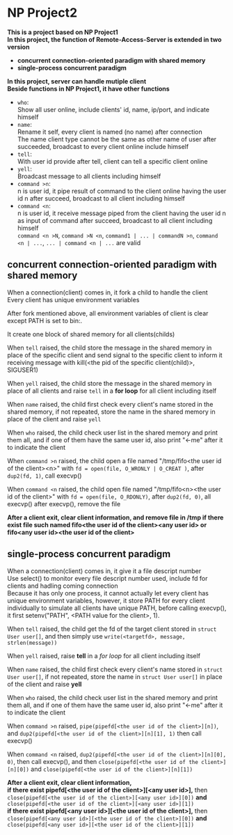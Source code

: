 # NP Project2  
__This is a project based on NP Project1__  
__In this project, the function of Remote-Access-Server is extended in two version__  
*	__concurrent connection-oriented paradigm with shared memory__  
*	__single-process concurrent paradigm__  
  
__In this project, server can handle mutiple client__  
__Beside functions in NP Project1, it have other functions__  
*	`who`:  
	Show all user online, include clients' id, name, ip/port, and indicate himself  
*	`name`:  
	Rename it self, every client is named (no name) after connection  
	The name client type cannot be the same as other name of user after succeeded, broadcast to every client online include himself  
*	`tell`:  
	With user id provide after tell, client can tell a specific client online  
*	`yell`:  
	Broadcast message to all clients including himself  
*	`command >n`:  
	n is user id, it pipe result of command to the client online having the user id n after succeed, broadcast to all client including himself  
*	`command <n`:  
	n is user id, it receive message piped from the client having the user id n as input of command after succeed, broadcast to all client including himself  
	`command <n >N`, `command >N <n`, `command1 | ... | commandN >n`, `command <n | ...`, `... | command <n | ...` are valid  
## concurrent connection-oriented paradigm with shared memory  
When a connection(client) comes in, it fork a child to handle the client  
Every client has unique environment variables  
  
After fork mentioned above, all environment variables of client is clear except PATH is set to bin:.  
  
It create one block of shared memory for all clients(childs)  
  
When `tell` raised, the child store the message in the shared memory in place of the specific client and send signal to the specific client to inform it receiving message with kill(\<the pid of the specific client(child)\>, SIGUSER1)  
  
When `yell` raised, the child store the message in the shared memory in place of all clients and raise `tell` in a **for loop** for all client including itself  
  
When `name` raised, the child first check every client's name stored in the shared memory, if not repeated, store the name in the shared memory in place of the client and raise `yell`  
  
When `who` raised, the child check user list in the shared memory and print them all, and if one of them have the same user id, also print "<-me" after it to indicate the client  
  
When `command >n` raised, the child open a file named "/tmp/fifo\<the user id of the client\>\<n\>" with `fd = open(file, O_WRONLY | O_CREAT )`, after `dup2(fd, 1)`, call execvp()  
  
When `command <n` raised, the child open file named "/tmp/fifo\<n\>\<the user id of the client\>" with `fd = open(file, O_RDONLY)`, after `dup2(fd, 0)`, all execvp() after execvp(), remove the file  

__After a client exit, clear client information, and remove file in /tmp if there exist file such named fifo\<the user id of the client\>\<any user id\> or fifo\<any user id\>\<the user id of the client\>__  

## single-process concurrent paradigm  
When a connection(client) comes in, it give it a file descript number  
Use select() to monitor every file descript number used, include fd for clients and hadling coming connection  
Because it has only one process, it cannot actually let every client has unique environment variables, however, it store PATH for every client individually to simulate all clients have unique PATH, before calling execvp(), it first setenv("PATH", \<PATH value for the client\>, 1).
  
When `tell` raised, the child get the fd of the target client stored in `struct User user[]`, and then simply use `write(<targetfd>, message, strlen(message))`  
  
When `yell` raised, raise __tell__ in a *for loop* for all client including itself  
  
When `name` raised, the child first check every client's name stored in `struct User user[]`, if not repeated, store the name in `struct User user[]` in place of the client and raise __yell__  
  
When `who` raised, the child check user list in the shared memory and print them all, and if one of them have the same user id, also print "<-me" after it to indicate the client  
  
When `command >n` raised, `pipe(pipefd[<the user id of the client>][n])`, and `dup2(pipefd[<the user id of the client>][n][1], 1)` then call execvp()  
  
When `command <n` raised, `dup2(pipefd[<the user id of the client>][n][0], 0)`, then call execvp(), and then `close(pipefd[<the user id of the client>][n][0])` and `close(pipefd[<the user id of the client>][n][1])`  
  
__After a client exit, clear client information,__  
__if there exist pipefd[\<the user id of the client\>][\<any user id\>],__ then `close(pipefd[<the user id of the client>][<any user id>][0])` __and__ `close(pipefd[<the user id of the client>][<any user id>][1])`  
__if there exist pipefd[\<any user id\>][\<the user id of the client\>],__ then `close(pipefd[<any user id>][<the user id of the client>][0])` __and__ `close(pipefd[<any user id>][<the user id of the client>][1])`  

